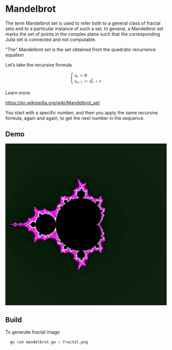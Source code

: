 
# Mandelbrot

The term Mandelbrot set is used to refer both to a general class of fractal sets and to a particular instance of such a set. In general, a Mandelbrot set marks the set of points in the complex plane such that the corresponding Julia set is connected and not computable.

"The" Mandelbrot set is the set obtained from the quadratic recurrence equation

Let’s take the recursive formula 

<p align="center">
  <img src="formula.svg" width="100px" alt="mandelbrot" />
</p>

Learn more:

https://en.wikipedia.org/wiki/Mandelbrot_set

You start with a specific number, and then you apply the same recursive formula, again and again, to get the next number in the sequence.




## Demo
<p align="center">
  <img src="fractal.png" width="1024"  alt="fractal" /></a>
</p>




## Build

To generate fractal image 

```bash
  go run mandelbrot.go > fractal.png
```
